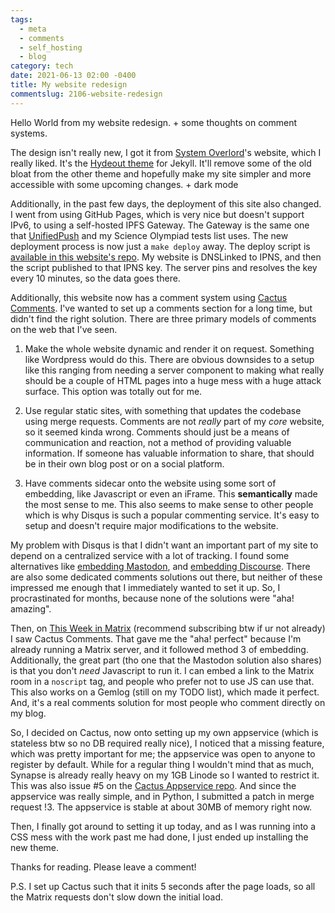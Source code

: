 ```yaml
---
tags: 
  - meta 
  - comments
  - self_hosting
  - blog
category: tech
date: 2021-06-13 02:00 -0400
title: My website redesign
commentslug: 2106-website-redesign
---
```


Hello World from my website redesign. + some thoughts on comment systems.

The design isn't really new, I got it from [System Overlord](//systemoverlord.com/)'s website, which I really liked. It's the [Hydeout theme](//fongandrew.github.io/hydeout/) for Jekyll. It'll remove some of the old bloat from the other theme and hopefully make my site simpler and more accessible with some upcoming changes. + dark mode

Additionally, in the past few days, the deployment of this site also changed. I went from using GitHub Pages, which is very nice but doesn't support IPv6, to using a self-hosted IPFS Gateway. The Gateway is the same one that [UnifiedPush](//unifiedpush.org) and my Science Olympiad tests list uses. The new deployment process is now just a `make deploy` away. The deploy script is [available in this website's repo](//github.com/karmanyaahm/karmanyaahm.github.io/blob/code/_deploy.sh). My website is DNSLinked to IPNS, and then the script published to that IPNS key. The server pins and resolves the key every 10 minutes, so the data goes there.

Additionally, this website now has a comment system using [Cactus Comments](//cactus.chat). I've wanted to set up a comments section for a long time, but didn't find the right solution. There are three primary models of comments on the web that I've seen.

1. Make the whole website dynamic and render it on request. Something like Wordpress would do this. There are obvious downsides to a setup like this ranging from needing a server component to making what really should be a couple of HTML pages into a huge mess with a huge attack surface. This option was totally out for me.

2. Use regular static sites, with something that updates the codebase using merge requests. Comments are not *really* part of my *core* website, so it seemed kinda wrong. Comments should just be a means of communication and reaction, not a method of providing valuable information. If someone has valuable information to share, that should be in their own blog post or on a social platform.

3. Have comments sidecar onto the website using some sort of embedding, like Javascript or even an iFrame. This __semantically__ made the most sense to me. This also seems to make sense to other people which is why Disqus is such a popular commenting service. It's easy to setup and doesn't require major modifications to the website.

My problem with Disqus is that I didn't want an important part of my site to depend on a centralized service with a lot of tracking. I found some alternatives like [embedding Mastodon](//carlschwan.eu), and [embedding Discourse](//meta.discourse.org/t/embedding-discourse-comments-via-javascript/31963). There are also some dedicated comments solutions out there, but neither of these impressed me enough that I immediately wanted to set it up. So, I procrastinated for months, because none of the solutions were "aha! amazing".

Then, on [This Week in Matrix](https://matrix.org/blog/category/this-week-in-matrix) (recommend subscribing btw if ur not already) I saw Cactus Comments. That gave me the "aha! perfect" because I'm already running a Matrix server, and it followed method 3 of embedding. Additionally, the great part (tho one that the Mastodon solution also shares) is that you don't *need* Javascript to run it. I can embed a link to the Matrix room in a `noscript` tag, and people who prefer not to use JS can use that. This also works on a Gemlog (still on my TODO list), which made it perfect. And, it's a real comments solution for most people who comment directly on my blog.

So, I decided on Cactus, now onto setting up my own appservice (which is stateless btw so no DB required really nice), I noticed that a missing feature, which was pretty important for me; the appservice was open to anyone to register by default. While for a regular thing I wouldn't mind that as much, Synapse is already really heavy on my 1GB Linode so I wanted to restrict it. This was also issue #5 on the [Cactus Appservice repo](https://gitlab.com/cactus-comments/cactus-appservice). And since the appservice was really simple, and in Python, I submitted a patch in merge request !3. The appservice is stable at about 30MB of memory right now.

Then, I finally got around to setting it up today, and as I was running into a CSS mess with the work past me had done, I just ended up installing the new theme.

Thanks for reading. Please leave a comment!

P.S. I set up Cactus such that it inits 5 seconds after the page loads, so all the Matrix requests don't slow down the initial load.
